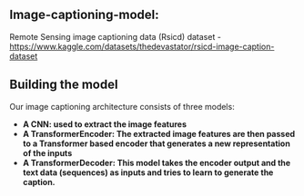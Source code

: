 ## Image-captioning-model:
Remote Sensing image captioning data (Rsicd) dataset - https://www.kaggle.com/datasets/thedevastator/rsicd-image-caption-dataset

## Building the model
Our image captioning architecture consists of three models:

- **A CNN: used to extract the image features**
- **A TransformerEncoder: The extracted image features are then passed to a Transformer based encoder that generates a new representation of the inputs**
- **A TransformerDecoder: This model takes the encoder output and the text data (sequences) as inputs and tries to learn to generate the caption.**
